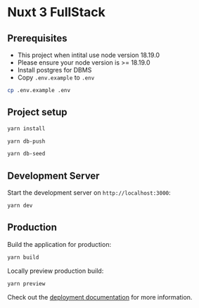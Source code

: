 # Nuxt 3 FullStack

## Prerequisites
* This project when intital use node version 18.19.0
* Please ensure your node version is >= 18.19.0
* Install postgres for DBMS
* Copy `.env.example` to `.env`
```bash
cp .env.example .env
```
## Project setup
```bash
yarn install
```
```bash
yarn db-push
```
```bash
yarn db-seed
```

## Development Server

Start the development server on `http://localhost:3000`:

```bash
yarn dev
```

## Production

Build the application for production:

```bash
yarn build
```

Locally preview production build:

```bash
yarn preview
```

Check out the [deployment documentation](https://nuxt.com/docs/getting-started/deployment) for more information.
